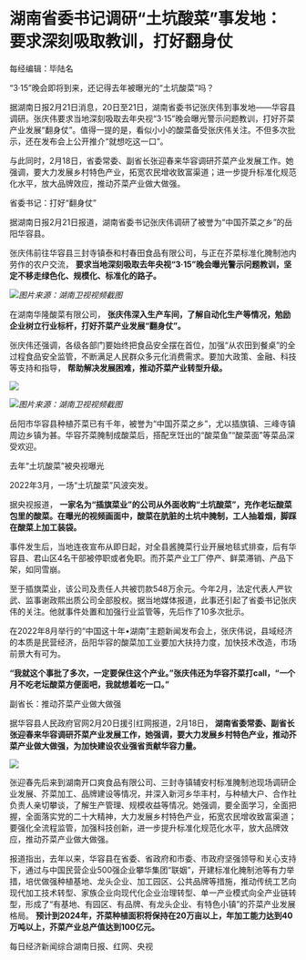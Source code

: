 # 湖南省委书记调研“土坑酸菜”事发地：要求深刻吸取教训，打好翻身仗

每经编辑：毕陆名

“3·15”晚会即将到来，还记得去年被曝光的“土坑酸菜”吗？

据湖南日报2月21日消息，20日至21日，湖南省委书记张庆伟到事发地——华容县调研。张庆伟要求当地深刻吸取去年央视“3·15”晚会曝光警示问题教训，打好芥菜产业发展“翻身仗”。值得一提的是，看似小小的酸菜备受张庆伟关注。不但多次批示，还在发布会上公开推介“就想吃这一口”。

与此同时，2月18日，省委常委、副省长张迎春来华容调研芥菜产业发展工作。她强调，要大力发展乡村特色产业，拓宽农民增收致富渠道；进一步提升标准化规范化水平，放大品牌效应，推动芥菜产业做大做强。

省委书记：打好“翻身仗”

据湖南日报2月21日报道，湖南省委书记张庆伟调研了被誉为“中国芥菜之乡”的岳阳华容县。

张庆伟前往华容县三封寺镇泰和村春田食品有限公司，与正在芥菜标准化腌制池内劳作的农户交流，
**要求当地深刻吸取去年央视“3·15”晚会曝光警示问题教训，坚定不移走绿色化、规模化、标准化的路子。**

![](https://inews.gtimg.com/newsapp_bt/0/15681821367/1000)_图片来源：湖南卫视视频截图_

在湖南华隆酸菜有限公司， **张庆伟深入生产车间，了解自动化生产等情况，勉励企业树立行业标杆，打好芥菜产业发展“翻身仗”。**

张庆伟还强调，各级各部门要始终把食品安全摆在首位，加强“从农田到餐桌”的全过程食品安全监管，不断满足人民群众多元化消费需求。要加大政策、金融、科技等支持和指导，
**帮助解决发展困难，推动芥菜产业转型升级。**

![](https://inews.gtimg.com/newsapp_bt/0/15681821381/1000)

![](https://inews.gtimg.com/newsapp_bt/0/15681821402/1000)_图片来源：湖南卫视视频截图_

岳阳市华容县种植芥菜已有千年，被誉为“中国芥菜之乡”，尤以插旗镇、三峰寺镇周边乡镇为甚。华容芥菜腌制成酸菜后，搭配烹饪出的“酸菜鱼”“酸菜面”等菜品深受欢迎。

去年“土坑酸菜”被央视曝光

2022年3月，一场“土坑酸菜”风波突发。

据央视报道，
**一家名为“插旗菜业”的公司从外面收购“土坑酸菜”，充作老坛酸菜包里的酸菜。在曝光的视频画面中，酸菜在肮脏的土坑中腌制，工人抽着烟，脚踩在酸菜上加工装袋。**

事件发生后，当地连夜宣布从即日起，对全县酱腌菜行业开展地毯式排查，后有华容县、君山区4名干部被停职或者免职。而芥菜产业工厂停产、鲜菜滞销、产品下架，如同雪崩。

至于插旗菜业，该公司及责任人共被罚款548万余元。今年2月，法定代表人严钦武、监事谢政熙出质公司全部股权。据当地媒体报道，此事还引起了省委书记张庆伟的关注。他就事件处置和加强行业监管等，先后作了10多次批示。

在2022年8月举行的“中国这十年•湖南”主题新闻发布会上，张庆伟说，县域经济的本质是民营经济，岳阳华容的酸菜加工业要加大扶持力度，加快技术改造，市场前景大有可为。

**“我就这个事批了多次，一定要保住这个产业。”张庆伟还为华容芥菜打call，“一个月不吃老坛酸菜方便面吧，我就想着吃一口。”**

副省长：推动芥菜产业做大做强

据华容县人民政府官网2月20日援引红网报道，2月18日，
**湖南省委常委、副省长张迎春来华容调研芥菜产业发展工作，她强调，要大力发展乡村特色产业，推动芥菜产业做大做强，为加快建设农业强省贡献华容力量。**

![](https://inews.gtimg.com/newsapp_bt/0/15681821438/1000)

张迎春先后来到湖南开口爽食品有限公司、三封寺镇辅安村标准腌制池现场调研企业发展、芥菜加工、品牌建设等情况，并深入新河乡华丰村，与种植大户、合作社负责人亲切攀谈，了解生产管理、规模收益等情况。她强调，要全面学习，全面把握，全面落实党的二十大精神，大力发展乡村特色产业，拓宽农民增收致富渠道；要强化全流程监管，加强科技创新，进一步提升标准化规范化水平，放大品牌效应，推动芥菜产业做大做强。

报道指出，去年以来，华容县在省委、省政府和市委、市政府坚强领导和关心支持下，通过与中国民营企业500强企业攀华集团“联姻”，开建标准化腌制池等有力举措，培优做强种植基地、龙头企业、加工园区、公共品牌等措施，推动传统工艺向现代加工技术转型、家族企业向现代化企业治理转型、单一产业模式向全产业链转型，形成了“有基地、有园区、有品牌、有龙头企业、有特色小镇”的芥菜产业发展格局。
**预计到2024年，芥菜种植面积将保持在20万亩以上，年加工能力达到40万吨以上，芥菜产业总产值达到100亿元。**

每日经济新闻综合湖南日报、红网、央视

